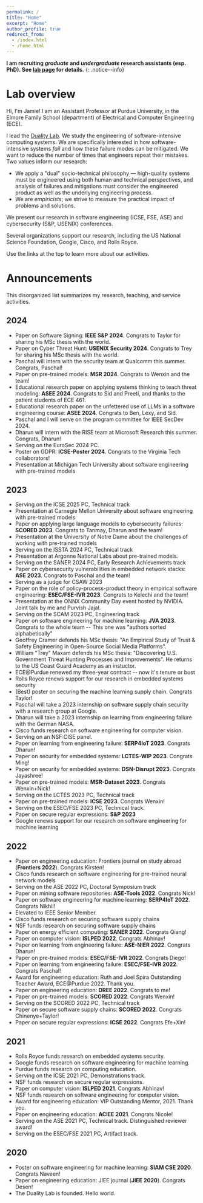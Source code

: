 ```yaml
---
permalink: /
title: "Home"
excerpt: "Home"
author_profile: true
redirect_from: 
  - /index.html
  - /home.html
---
```


**I am recruiting *graduate* and *undergraduate* research assistants (esp. PhD). See [lab page](research/) for details.**
{: .notice--info}

# Lab overview

Hi, I'm Jamie!
I am an Assistant Professor at Purdue University, in the Elmore Family School (department) of Electrical and Computer Engineering (ECE).

I lead the [Duality Lab](/research).
We study the engineering of software-intensive computing systems.
We are specifically interested in how software-intensive systems *fail* and how these failure modes can be mitigated.
We want to reduce the number of times that engineers repeat their mistakes.
Two values inform our research:
- We apply a "dual" socio-technical philosophy &mdash; high-quality systems must be engineered using both human and technical perspectives, and analysis of failures and mitigations must consider the engineered product as well as the underlying engineering process.
- We are *empiricists*; we strive to measure the practical impact of problems and solutions.

We present our research in software engineering (ICSE, FSE, ASE) and cybersecurity (S&P, USENIX) conferences.

Several organizations support our research, including the US National Science Foundation, Google, Cisco, and Rolls Royce.

Use the links at the top to learn more about our activities.

# Announcements

This disorganized list summarizes my research, teaching, and service activities.

## 2024

- Paper on Software Signing: **IEEE S&P 2024**. Congrats to Taylor for sharing his MSc thesis with the world.
- Paper on Cyber Threat Hunt: **USENIX Security 2024**. Congrats to Trey for sharing his MSc thesis with the world.
- Paschal will intern with the security team at Qualcomm this summer. Congrats, Paschal!
- Paper on pre-trained models: **MSR 2024**. Congrats to Wenxin and the team!
- Educational research paper on applying systems thinking to teach threat modeling: **ASEE 2024**. Congrats to Sid and Preeti, and thanks to the patient students of ECE 461.
- Educational research paper on the unfettered use of LLMs in a software engineering course: **ASEE 2024**. Congrats to Ben, Lexy, and Sid.
- Paschal and I will serve on the program committee for IEEE SecDev 2024.
- Dharun will intern with the RISE team at Microsoft Research this summer. Congrats, Dharun!
- Serving on the EuroSec 2024 PC.
- Poster on GDPR: **ICSE-Poster 2024**. Congrats to the Virginia Tech collaborators!
- Presentation at Michigan Tech University about software engineering with pre-trained models

## 2023

- Serving on the ICSE 2025 PC, Technical track
- Presentation at Carnegie Mellon University about software engineering with pre-trained models
- Paper on applying large language models to cybersecurity failures: **SCORED 2023**. Congrats to Tanmay, Dharun and the team!
- Presentation at the University of Notre Dame about the challenges of working with pre-trained models
- Serving on the ISSTA 2024 PC, Technical track
- Presentation at Argonne National Labs about pre-trained models.
- Serving on the SANER 2024 PC, Early Research Achievements track
- Paper on cybersecurity vulnerabilities in embedded network stacks: **ASE 2023**. Congrats to Paschal and the team!
- Serving as a judge for CSAW 2023
- Paper on the role of policy-process-product theory in empirical software engineering: **ESEC/FSE-IVR 2023**. Congrats to Kelechi and the team!
- Presentation at the ONNX Community Day event hosted by NVIDIA. Joint talk by me and Purvish Jajal. 
- Serving on the SCAM 2023 PC, Engineering track
- Paper on software engineering for machine learning: **JVA 2023**. Congrats to the whole team -- This one was "authors sorted alphabetically"
- Geoffrey Cramer defends his MSc thesis: "An Empirical Study of Trust & Safety Engineering in Open-Source Social Media Platforms".
- William "Trey" Maxam defends his MSc thesis: "Discovering U.S. Government Threat Hunting Processes and Improvements". He returns to the US Coast Guard Academy as an instuctor.
- ECE@Purdue renewed my three-year contract -- now it's tenure or bust
- Rolls Royce renews support for our research in embedded systems security
- (Best) poster on securing the machine learning supply chain.  Congrats Taylor!
- Paschal will take a 2023 internship on software supply chain security with a research group at Google.
- Dharun will take a 2023 internship on learning from engineering failure with the German NASA.
- Cisco funds research on software engineering for computer vision.
- Serving on an NSF:CISE panel.
- Paper on learning from engineering failure: **SERP4IoT 2023**. Congrats Dharun!
- Paper on security for embedded systems: **LCTES-WIP 2023**. Congrats Ming!
- Paper on security for embedded systems: **DSN-Disrupt 2023**. Congrats Jayashree!
- Paper on pre-trained models: **MSR-Dataset 2023**. Congrats Wenxin+Nick!
- Serving on the LCTES 2023 PC, Technical track
- Paper on pre-trained models: **ICSE 2023**. Congrats Wenxin!
- Serving on the ESEC/FSE 2023 PC, Technical track.
- Paper on secure regular expressions: **S&P 2023**
- Google renews support for our research on software engineering for machine learning

## 2022

- Paper on engineering education: Frontiers journal on study abroad (**Frontiers 2022**). Congrats Kirsten!
- Cisco funds research on software engineering for pre-trained neural network models
- Serving on the ASE 2022 PC, Doctoral Symposium track
- Paper on mining software repositories: **ASE-Tools 2022**. Congrats Nick!
- Paper on software engineering for machine learning: **SERP4IoT 2022**. Congrats Nikhil!
- Elevated to IEEE Senior Member.
- Cisco funds research on securing software supply chains
- NSF funds research on securing software supply chains
- Paper on energy efficient computing: **SANER 2022**. Congrats Qiang!
- Paper on computer vision: **ISLPED 2022**. Congrats Abhinav!
- Paper on learning from engineering failure: **ASE-NIER 2022**. Congrats Dharun!
- Paper on pre-trained models: **ESEC/FSE-IVR 2022**. Congrats Diego!
- Paper on learning from engineering failure: **ESEC/FSE-IVR 2022**. Congrats Paschal!
- Award for engineering education: Ruth and Joel Spira Outstanding Teacher Award, ECE@Purdue 2022. Thank you.
- Paper on engineering education: **DREE 2022**. Congrats to me!
- Paper on pre-trained models: **SCORED 2022**. Congrats Wenxin!
- Serving on the SCORED 2022 PC, Technical track
- Paper on secure software supply chains: **SCORED 2022**. Congrats Chinenye+Taylor!
- Paper on secure regular expressions: **ICSE 2022**. Congrats Efe+Xin!

## 2021

- Rolls Royce funds research on embedded systems security.
- Google funds research on software engineering for machine learning.
- Purdue funds research on computing education.
- Serving on the ICSE 2021 PC, Demonstrations track.
- NSF funds research on secure regular expressions.
- Paper on computer vision: **ISLPED 2021**. Congrats Abhinav!
- NSF funds research on software engineering for computer vision.
- Award for engineering education: VIP Outstanding Mentor, 2021. Thank you.
- Paper on engineering education: **ACIEE 2021**. Congrats Nicole!
- Serving on the ASE 2021 PC, Technical track. Distinguished reviewer award!
- Serving on the ESEC/FSE 2021 PC, Artifact track.

## 2020

- Poster on software engineering for machine learning: **SIAM CSE 2020**. Congrats Naveen!
- Paper on engineering education: JIEE journal (**JIEE 2020**). Congrats Desen!
- The Duality Lab is founded. Hello world.
